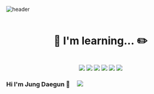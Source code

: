 ![header](https://capsule-render.vercel.app/api?type=waving&&color=timeGradient&text=Jung%20Daegun&fontColor=F6F6F6&section=footer&fontAlignY=70)
</br>
</br>

<div align="center">

  # :notebook_with_decorative_cover:&nbsp;I'm learning...&nbsp;:pencil2:
</div>
</br>

<div align="center">
  <img src="https://img.shields.io/badge/ Cisco Netacad-1BA0D7?style=flat-square&logo=Cisco&logoColor=white"/>
  <img src="https://img.shields.io/badge/ C language-A8B9CC?style=flat-square&logo=C&logoColor=white"/>
  <img src="https://img.shields.io/badge/ C ++-00599C?style=flat-square&logo=C%2B%2B&logoColor=white"/>
  <img src="https://img.shields.io/badge/ Java-007396?style=flat-square&logo=Java&logoColor=white"/>
  <img src="https://img.shields.io/badge/ Linux-FCC624?style=flat-square&logo=Linux&logoColor=white"/>
  <img src="https://img.shields.io/badge/ Kali-557C94?style=flat-square&logo=Kali Linux&logoColor=white"/>
  
  </div>







### Hi I'm Jung Daegun 👋&nbsp;&nbsp;&nbsp;&nbsp; <a href="mailto:hgy31337@naver.com"><img src="https://img.shields.io/badge/Mail-03C75A?style=flat-square&logo=Naver&logoColor=white"/>
</br>
</br>

